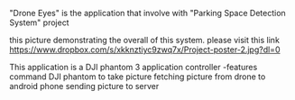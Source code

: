 "Drone Eyes" is the application that involve with "Parking Space Detection System" project  

 
this picture demonstrating the overall of this system. please visit this link 
https://www.dropbox.com/s/xkknztiyc9zwq7x/Project-poster-2.jpg?dl=0

This application is a DJI phantom 3 application controller
-features
command DJI phantom to take picture
fetching picture from drone to android phone
sending picture to server
